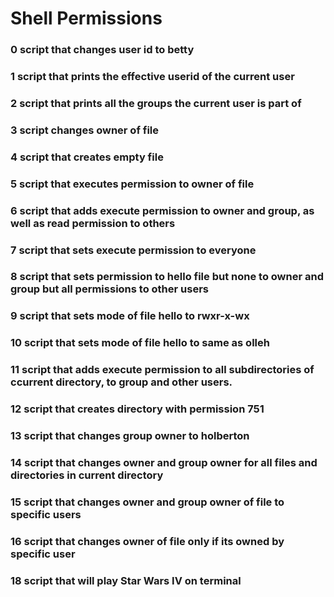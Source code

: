 # Shell Permissions

### 0 script that changes user id to betty

### 1 script that prints the effective userid of the current user

### 2 script that prints all the groups the current user is part of

### 3 script changes owner of file

### 4 script that creates empty file 

### 5 script that executes permission to owner of file

### 6 script that adds execute permission to owner and group, as well as read permission to others

### 7 script that sets execute permission to everyone

### 8 script that sets permission to hello file but none to owner and group but all permissions to other users

### 9 script that sets mode of file hello to rwxr-x-wx

### 10 script that sets mode of file hello to same as olleh

### 11 script that adds execute permission to all subdirectories of ccurrent directory, to group and other users.

### 12 script that creates directory with permission 751

### 13 script that changes group owner to holberton

### 14 script that changes owner and group owner for all files and directories in current directory

### 15 script that changes owner and group owner of file to specific users

### 16 script that changes owner of file only if its owned by specific user

### 18 script that will play Star Wars IV on terminal
